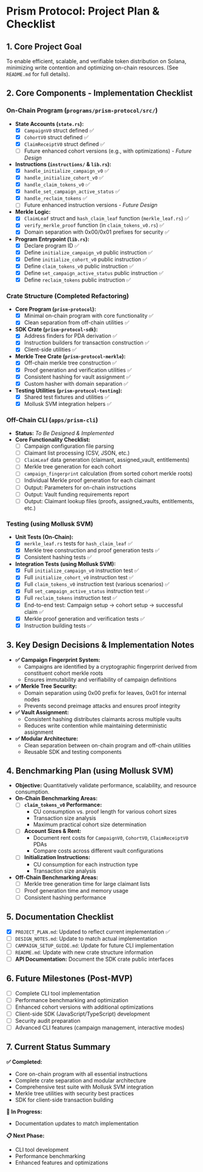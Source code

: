 # Prism Protocol: Project Plan & Checklist

## 1. Core Project Goal

To enable efficient, scalable, and verifiable token distribution on Solana, minimizing write contention and optimizing on-chain resources. (See `README.md` for full details).

## 2. Core Components - Implementation Checklist

### On-Chain Program (`programs/prism-protocol/src/`)

*   **State Accounts (`state.rs`):**
    *   [x] `CampaignV0` struct defined ✅
    *   [x] `CohortV0` struct defined ✅
    *   [x] `ClaimReceiptV0` struct defined ✅
    *   [ ] Future enhanced cohort versions (e.g., with optimizations) - *Future Design*
*   **Instructions (`instructions/` & `lib.rs`):**
    *   [x] `handle_initialize_campaign_v0` ✅
    *   [x] `handle_initialize_cohort_v0` ✅
    *   [x] `handle_claim_tokens_v0` ✅
    *   [x] `handle_set_campaign_active_status` ✅
    *   [x] `handle_reclaim_tokens` ✅
    *   [ ] Future enhanced instruction versions - *Future Design*
*   **Merkle Logic:**
    *   [x] `ClaimLeaf` struct and `hash_claim_leaf` function (`merkle_leaf.rs`) ✅
    *   [x] `verify_merkle_proof` function (in `claim_tokens_v0.rs`) ✅
    *   [x] Domain separation with 0x00/0x01 prefixes for security ✅
*   **Program Entrypoint (`lib.rs`):**
    *   [x] Declare program ID ✅
    *   [x] Define `initialize_campaign_v0` public instruction ✅
    *   [x] Define `initialize_cohort_v0` public instruction ✅
    *   [x] Define `claim_tokens_v0` public instruction ✅
    *   [x] Define `set_campaign_active_status` public instruction ✅
    *   [x] Define `reclaim_tokens` public instruction ✅

### Crate Structure (Completed Refactoring)

*   **Core Program (`prism-protocol`):**
    *   [x] Minimal on-chain program with core functionality ✅
    *   [x] Clean separation from off-chain utilities ✅
*   **SDK Crate (`prism-protocol-sdk`):**
    *   [x] Address finders for PDA derivation ✅
    *   [x] Instruction builders for transaction construction ✅
    *   [x] Client-side utilities ✅
*   **Merkle Tree Crate (`prism-protocol-merkle`):**
    *   [x] Off-chain merkle tree construction ✅
    *   [x] Proof generation and verification utilities ✅
    *   [x] Consistent hashing for vault assignment ✅
    *   [x] Custom hasher with domain separation ✅
*   **Testing Utilities (`prism-protocol-testing`):**
    *   [x] Shared test fixtures and utilities ✅
    *   [x] Mollusk SVM integration helpers ✅

### Off-Chain CLI (`apps/prism-cli`)

*   **Status:** *To Be Designed & Implemented*
*   **Core Functionality Checklist:**
    *   [ ] Campaign configuration file parsing
    *   [ ] Claimant list processing (CSV, JSON, etc.)
    *   [ ] `ClaimLeaf` data generation (claimant, assigned_vault, entitlements)
    *   [ ] Merkle tree generation for each cohort
    *   [ ] `campaign_fingerprint` calculation (from sorted cohort merkle roots)
    *   [ ] Individual Merkle proof generation for each claimant
    *   [ ] Output: Parameters for on-chain instructions
    *   [ ] Output: Vault funding requirements report
    *   [ ] Output: Claimant lookup files (proofs, assigned_vaults, entitlements, etc.)

### Testing (using Mollusk SVM)

*   **Unit Tests (On-Chain):**
    *   [x] `merkle_leaf.rs` tests for `hash_claim_leaf` ✅
    *   [x] Merkle tree construction and proof generation tests ✅
    *   [x] Consistent hashing tests ✅
*   **Integration Tests (using Mollusk SVM):**
    *   [x] Full `initialize_campaign_v0` instruction test ✅
    *   [x] Full `initialize_cohort_v0` instruction test ✅
    *   [x] Full `claim_tokens_v0` instruction test (various scenarios) ✅
    *   [x] Full `set_campaign_active_status` instruction test ✅
    *   [x] Full `reclaim_tokens` instruction test ✅
    *   [x] End-to-end test: Campaign setup → cohort setup → successful claim ✅
    *   [x] Merkle proof generation and verification tests ✅
    *   [x] Instruction building tests ✅

## 3. Key Design Decisions & Implementation Notes

*   **✅ Campaign Fingerprint System:**
    *   Campaigns are identified by a cryptographic fingerprint derived from constituent cohort merkle roots
    *   Ensures immutability and verifiability of campaign definitions
*   **✅ Merkle Tree Security:**
    *   Domain separation using 0x00 prefix for leaves, 0x01 for internal nodes
    *   Prevents second preimage attacks and ensures proof integrity
*   **✅ Vault Assignment:**
    *   Consistent hashing distributes claimants across multiple vaults
    *   Reduces write contention while maintaining deterministic assignment
*   **✅ Modular Architecture:**
    *   Clean separation between on-chain program and off-chain utilities
    *   Reusable SDK and testing components

## 4. Benchmarking Plan (using Mollusk SVM)

*   **Objective:** Quantitatively validate performance, scalability, and resource consumption.
*   **On-Chain Benchmarking Areas:**
    *   [ ] **`claim_tokens_v0` Performance:**
        *   CU consumption vs. proof length for various cohort sizes
        *   Transaction size analysis
        *   Maximum practical cohort size determination
    *   [ ] **Account Sizes & Rent:**
        *   Document rent costs for `CampaignV0`, `CohortV0`, `ClaimReceiptV0` PDAs
        *   Compare costs across different vault configurations
    *   [ ] **Initialization Instructions:**
        *   CU consumption for each instruction type
        *   Transaction size analysis
*   **Off-Chain Benchmarking Areas:**
    *   [ ] Merkle tree generation time for large claimant lists
    *   [ ] Proof generation time and memory usage
    *   [ ] Consistent hashing performance

## 5. Documentation Checklist

*   [x] `PROJECT_PLAN.md`: Updated to reflect current implementation ✅
*   [ ] `DESIGN_NOTES.md`: Update to match actual implementation
*   [ ] `CAMPAIGN_SETUP_GUIDE.md`: Update for future CLI implementation
*   [ ] `README.md`: Update with new crate structure information
*   [ ] **API Documentation:** Document the SDK crate public interfaces

## 6. Future Milestones (Post-MVP)

*   [ ] Complete CLI tool implementation
*   [ ] Performance benchmarking and optimization
*   [ ] Enhanced cohort versions with additional optimizations
*   [ ] Client-side SDK (JavaScript/TypeScript) development
*   [ ] Security audit preparation
*   [ ] Advanced CLI features (campaign management, interactive modes)

## 7. Current Status Summary

**✅ Completed:**
- Core on-chain program with all essential instructions
- Complete crate separation and modular architecture
- Comprehensive test suite with Mollusk SVM integration
- Merkle tree utilities with security best practices
- SDK for client-side transaction building

**🚧 In Progress:**
- Documentation updates to match implementation

**📋 Next Phase:**
- CLI tool development
- Performance benchmarking
- Enhanced features and optimizations 
